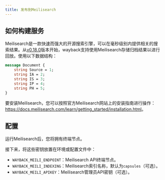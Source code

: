 ```yaml
---
title: 发布到Meilisearch
---
```


## 如何构建服务

Meilisearch是一款快速而强大的开源搜索引擎，可以在毫秒级别内提供相关的搜索结果。从[v0.18.0](https://github.com/wabarc/wayback/releases/tag/v0.18.0)版本开始，wayback支持使用Meilisearch存储归档结果以进行回放。使用以下数据结构：

```proto
message Document {
    string Source = 1;
    string IA = 2;
    string IS = 3;
    string IP = 4;
    string PH = 5;
}
```

要安装Meilisearch，您可以按照官方Meilisearch网站上的安装指南进行操作：<https://docs.meilisearch.com/learn/getting_started/installation.html>。

## 配置

运行Meilisearch后，您将拥有终端节点。

接下来，将这些密钥放置在环境或配置文件中：

- `WAYBACK_MEILI_ENDPOINT`：Meilisearch API终端节点。
- `WAYBACK_MEILI_INDEXING`：Meilisearch索引名称，默认为`capsules`（可选）。
- `WAYBACK_MEILI_APIKEY`：Meilisearch管理员API密钥（可选）。
